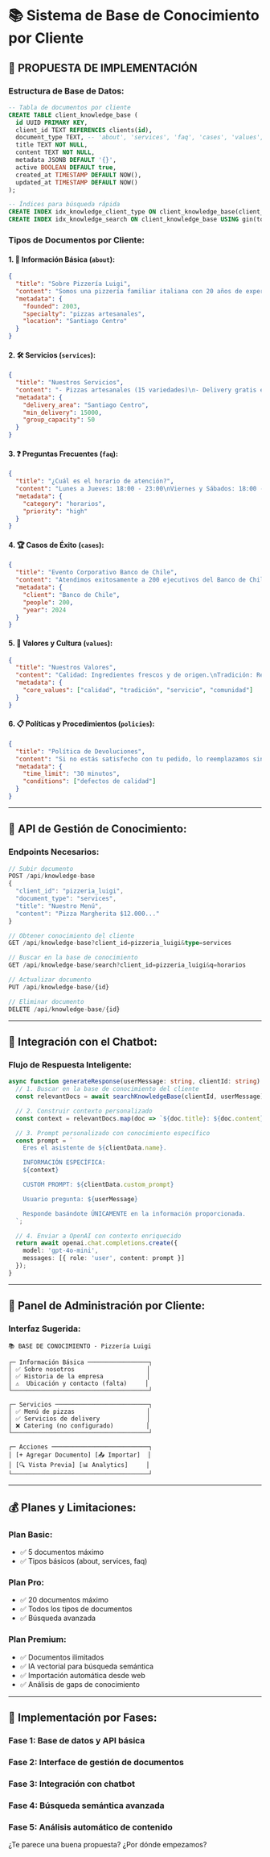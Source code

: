 # 📚 Sistema de Base de Conocimiento por Cliente

## 🎯 PROPUESTA DE IMPLEMENTACIÓN

### **Estructura de Base de Datos:**

```sql
-- Tabla de documentos por cliente
CREATE TABLE client_knowledge_base (
  id UUID PRIMARY KEY,
  client_id TEXT REFERENCES clients(id),
  document_type TEXT, -- 'about', 'services', 'faq', 'cases', 'values', 'policies'
  title TEXT NOT NULL,
  content TEXT NOT NULL,
  metadata JSONB DEFAULT '{}',
  active BOOLEAN DEFAULT true,
  created_at TIMESTAMP DEFAULT NOW(),
  updated_at TIMESTAMP DEFAULT NOW()
);

-- Índices para búsqueda rápida
CREATE INDEX idx_knowledge_client_type ON client_knowledge_base(client_id, document_type);
CREATE INDEX idx_knowledge_search ON client_knowledge_base USING gin(to_tsvector('spanish', content));
```

### **Tipos de Documentos por Cliente:**

#### **1. 📖 Información Básica (`about`):**
```json
{
  "title": "Sobre Pizzería Luigi",
  "content": "Somos una pizzería familiar italiana con 20 años de experiencia. Fundada en 2003 por Luigi Rossi, ofrecemos auténticas pizzas artesanales con ingredientes importados de Italia.",
  "metadata": {
    "founded": 2003,
    "specialty": "pizzas artesanales",
    "location": "Santiago Centro"
  }
}
```

#### **2. 🛠️ Servicios (`services`):**
```json
{
  "title": "Nuestros Servicios",
  "content": "- Pizzas artesanales (15 variedades)\n- Delivery gratis en Santiago Centro\n- Catering para eventos\n- Clases de cocina italiana\n- Reservas para grupos",
  "metadata": {
    "delivery_area": "Santiago Centro",
    "min_delivery": 15000,
    "group_capacity": 50
  }
}
```

#### **3. ❓ Preguntas Frecuentes (`faq`):**
```json
{
  "title": "¿Cuál es el horario de atención?",
  "content": "Lunes a Jueves: 18:00 - 23:00\nViernes y Sábados: 18:00 - 24:00\nDomingos: Cerrado",
  "metadata": {
    "category": "horarios",
    "priority": "high"
  }
}
```

#### **4. 🏆 Casos de Éxito (`cases`):**
```json
{
  "title": "Evento Corporativo Banco de Chile",
  "content": "Atendimos exitosamente a 200 ejecutivos del Banco de Chile con nuestro servicio de catering. Entregamos 80 pizzas artesanales en tiempo récord.",
  "metadata": {
    "client": "Banco de Chile",
    "people": 200,
    "year": 2024
  }
}
```

#### **5. 💎 Valores y Cultura (`values`):**
```json
{
  "title": "Nuestros Valores",
  "content": "Calidad: Ingredientes frescos y de origen.\nTradición: Recetas familiares italianas.\nServicio: Atención personalizada y calidez humana.\nComunidad: Apoyamos a productores locales.",
  "metadata": {
    "core_values": ["calidad", "tradición", "servicio", "comunidad"]
  }
}
```

#### **6. 📋 Políticas y Procedimientos (`policies`):**
```json
{
  "title": "Política de Devoluciones",
  "content": "Si no estás satisfecho con tu pedido, lo reemplazamos sin costo. Tiempo límite: 30 minutos desde la entrega. Solo aplicable a productos con defectos de calidad.",
  "metadata": {
    "time_limit": "30 minutos",
    "conditions": ["defectos de calidad"]
  }
}
```

---

## 🔧 **API de Gestión de Conocimiento:**

### **Endpoints Necesarios:**

```typescript
// Subir documento
POST /api/knowledge-base
{
  "client_id": "pizzeria_luigi",
  "document_type": "services",
  "title": "Nuestro Menú",
  "content": "Pizza Margherita $12.000..."
}

// Obtener conocimiento del cliente
GET /api/knowledge-base?client_id=pizzeria_luigi&type=services

// Buscar en la base de conocimiento
GET /api/knowledge-base/search?client_id=pizzeria_luigi&q=horarios

// Actualizar documento
PUT /api/knowledge-base/{id}

// Eliminar documento
DELETE /api/knowledge-base/{id}
```

---

## 🤖 **Integración con el Chatbot:**

### **Flujo de Respuesta Inteligente:**

```typescript
async function generateResponse(userMessage: string, clientId: string) {
  // 1. Buscar en la base de conocimiento del cliente
  const relevantDocs = await searchKnowledgeBase(clientId, userMessage);

  // 2. Construir contexto personalizado
  const context = relevantDocs.map(doc => `${doc.title}: ${doc.content}`).join('\n');

  // 3. Prompt personalizado con conocimiento específico
  const prompt = `
    Eres el asistente de ${clientData.name}.

    INFORMACIÓN ESPECÍFICA:
    ${context}

    CUSTOM PROMPT: ${clientData.custom_prompt}

    Usuario pregunta: ${userMessage}

    Responde basándote ÚNICAMENTE en la información proporcionada.
  `;

  // 4. Enviar a OpenAI con contexto enriquecido
  return await openai.chat.completions.create({
    model: 'gpt-4o-mini',
    messages: [{ role: 'user', content: prompt }]
  });
}
```

---

## 📂 **Panel de Administración por Cliente:**

### **Interfaz Sugerida:**

```
📚 BASE DE CONOCIMIENTO - Pizzería Luigi

┌─ Información Básica ─────────────────┐
│ ✅ Sobre nosotros                    │
│ ✅ Historia de la empresa            │
│ ⚠️  Ubicación y contacto (falta)     │
└──────────────────────────────────────┘

┌─ Servicios ──────────────────────────┐
│ ✅ Menú de pizzas                    │
│ ✅ Servicios de delivery             │
│ ❌ Catering (no configurado)         │
└──────────────────────────────────────┘

┌─ Acciones ───────────────────────────┐
│ [+ Agregar Documento] [📤 Importar]  │
│ [🔍 Vista Previa] [📊 Analytics]     │
└──────────────────────────────────────┘
```

---

## 💰 **Planes y Limitaciones:**

### **Plan Basic:**
- ✅ 5 documentos máximo
- ✅ Tipos básicos (about, services, faq)

### **Plan Pro:**
- ✅ 20 documentos máximo
- ✅ Todos los tipos de documentos
- ✅ Búsqueda avanzada

### **Plan Premium:**
- ✅ Documentos ilimitados
- ✅ IA vectorial para búsqueda semántica
- ✅ Importación automática desde web
- ✅ Análisis de gaps de conocimiento

---

## 🚀 **Implementación por Fases:**

### **Fase 1:** Base de datos y API básica
### **Fase 2:** Interface de gestión de documentos
### **Fase 3:** Integración con chatbot
### **Fase 4:** Búsqueda semántica avanzada
### **Fase 5:** Análisis automático de contenido

¿Te parece una buena propuesta? ¿Por dónde empezamos?